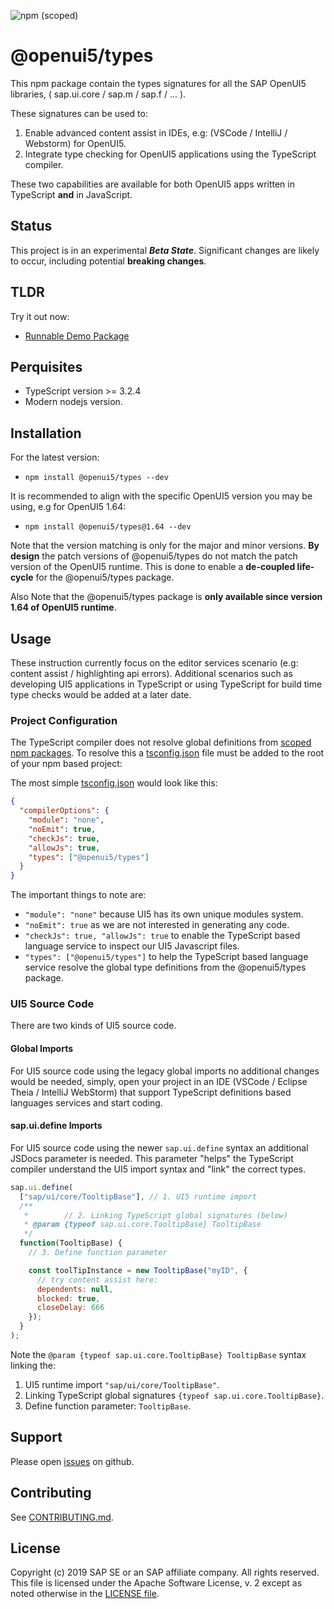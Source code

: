 ![npm (scoped)](https://img.shields.io/npm/v/@openui5/types.svg)

# @openui5/types

This npm package contain the types signatures for all the SAP OpenUI5 libraries,
( sap.ui.core / sap.m / sap.f / ... ).

These signatures can be used to:

1. Enable advanced content assist in IDEs, e.g: (VSCode / IntelliJ / Webstorm) for OpenUI5.
1. Integrate type checking for OpenUI5 applications using the TypeScript compiler.

These two capabilities are available for both OpenUI5 apps written in TypeScript **and** in JavaScript.

## Status

This project is in an experimental **_Beta State_**. Significant changes are likely to occur,
including potential **breaking changes**.

## TLDR

Try it out now:

- [Runnable Demo Package](../../test-packages/demo)

## Perquisites

- TypeScript version >= 3.2.4
- Modern nodejs version.

## Installation

For the latest version:

- `npm install @openui5/types --dev`

It is recommended to align with the specific OpenUI5 version you may be using, e.g for OpenUI5 1.64:

- `npm install @openui5/types@1.64 --dev`

Note that the version matching is only for the major and minor versions.
**By design** the patch versions of @openui5/types do not match the patch version of the OpenUI5 runtime.
This is done to enable a **de-coupled life-cycle** for the @openui5/types package.

Also Note that the @openui5/types package is **only available since version 1.64 of OpenUI5 runtime**.

## Usage

These instruction currently focus on the editor services scenario (e.g: content assist / highlighting api errors).
Additional scenarios such as developing UI5 applications in TypeScript or using TypeScript
for build time type checks would be added at a later date.

### Project Configuration

The TypeScript compiler does not resolve global definitions from [scoped npm packages](https://docs.npmjs.com/misc/scope).
To resolve this a [tsconfig.json][ts-config] file must be added to the root of your npm based project:

The most simple [tsconfig.json][ts-config] would look like this:

```json
{
  "compilerOptions": {
    "module": "none",
    "noEmit": true,
    "checkJs": true,
    "allowJs": true,
    "types": ["@openui5/types"]
  }
}
```

The important things to note are:

- `"module": "none"` because UI5 has its own unique modules system.
- `"noEmit": true` as we are not interested in generating any code.
- `"checkJs": true, "allowJs": true` to enable the TypeScript based language service to inspect
  our UI5 Javascript files.
- `"types": ["@openui5/types"]` to help the TypeScript based language service resolve the global
  type definitions from the @openui5/types package.

### UI5 Source Code

There are two kinds of UI5 source code.

#### Global Imports

For UI5 source code using the legacy global imports no additional changes would be needed, simply,
open your project in an IDE (VSCode / Eclipse Theia / IntelliJ WebStorm)
that support TypeScript definitions based languages services and start coding.

#### sap.ui.define Imports

For UI5 source code using the newer `sap.ui.define` syntax an additional JSDocs parameter is needed.
This parameter "helps" the TypeScript compiler understand the UI5 import syntax and "link" the correct types.

```javascript
sap.ui.define(
  ["sap/ui/core/TooltipBase"], // 1. UI5 runtime import
  /**
   *        // 2. Linking TypeScript global signatures (below)
   * @param {typeof sap.ui.core.TooltipBase} TooltipBase
   */
  function(TooltipBase) {
    // 3. Define function parameter

    const toolTipInstance = new TooltipBase("myID", {
      // try content assist here:
      dependents: null,
      blocked: true,
      closeDelay: 666
    });
  }
);
```

Note the `@param {typeof sap.ui.core.TooltipBase} TooltipBase` syntax linking the:

1. UI5 runtime import `"sap/ui/core/TooltipBase"`.
2. Linking TypeScript global signatures `{typeof sap.ui.core.TooltipBase}`.
3. Define function parameter: `TooltipBase`.

## Support

Please open [issues](https://github.com/SAP/ui5-typescript/issues) on github.

## Contributing

See [CONTRIBUTING.md](./CONTRIBUTING.md).

## License

Copyright (c) 2019 SAP SE or an SAP affiliate company. All rights reserved.
This file is licensed under the Apache Software License, v. 2 except as noted otherwise in the [LICENSE file](./LICENSE).

[ts-config]: https://www.typescriptlang.org/docs/handbook/tsconfig-json.html
